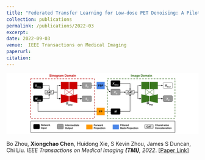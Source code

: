 ```yaml
---
title: "Federated Transfer Learning for Low-dose PET Denoising: A Pilot Study with Simulated Heterogeneous Data"
collection: publications
permalink: /publications/2022-03
excerpt: 
date: 2022-09-03
venue:  IEEE Transactions on Medical Imaging
paperurl:  
citation: 
---
```

<!-- ![](../figures/2022-TMI-Zhou.png)   -->
<p align="center">
  <img width="700" src="../figures/2022-TMI-Zhou.png">
</p>

Bo Zhou, **Xiongchao Chen**, Huidong Xie, S Kevin Zhou, James S Duncan, Chi Liu. *IEEE Transactions on Medical Imaging **(TMI)**, 2022*. [[Paper Link](https://ieeexplore.ieee.org/document/9825711)]

